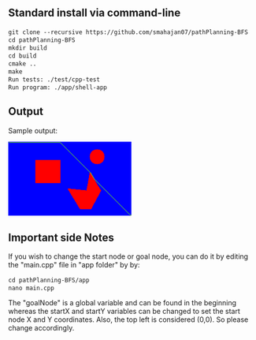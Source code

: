 ## Standard install via command-line
```
git clone --recursive https://github.com/smahajan07/pathPlanning-BFS
cd pathPlanning-BFS
mkdir build
cd build
cmake ..
make
Run tests: ./test/cpp-test
Run program: ./app/shell-app
```

## Output

Sample output: 

![Sample Output](https://github.com/smahajan07/pathPlanning-BFS/blob/master/output/sampleOutput.png)

## Important side Notes

If you wish to change the start node or goal node, you can do it by editing the "main.cpp" file in "app folder" by by:

```
cd pathPlanning-BFS/app
nano main.cpp
```
The "goalNode" is a global variable and can be found in the beginning whereas the startX and startY variables can be changed to set the start node X and Y coordinates.
Also, the top left is considered (0,0). So please change accordingly.
